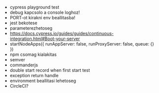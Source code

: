 - cypress playground test
- debug kapcsolo a console loghoz!
- PORT-ot kirakni env beallitasba!
- jest bekotese
- parameterezhetoseg
- https://docs.cypress.io/guides/guides/continuous-integration.html#Boot-your-server
- startNodeApps({
  runAppServer: false,
  runProxyServer: false,
  queue: {}
  })
- npm csomag kialakitas
- semver
- commanderjs
- double start record when first start test
- exception return handle
- environment beallitasi lehetoseg
- CircleCI?
